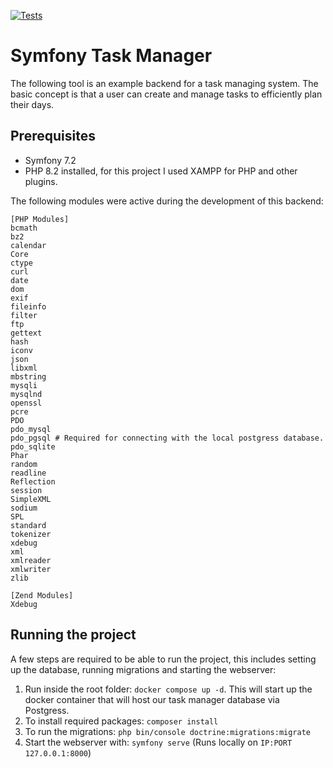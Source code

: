 [![Tests](https://github.com/stefandenijs/php-symfony-task-manager/actions/workflows/symfony-tests.yml/badge.svg?branch=main)](https://github.com/stefandenijs/php-symfony-task-manager/actions/workflows/symfony-tests.yml)

# Symfony Task Manager

The following tool is an example backend for a task managing system. The basic concept is that a user can create and manage tasks to efficiently plan their days.

## Prerequisites
* Symfony 7.2
* PHP 8.2 installed, for this project I used XAMPP for PHP and other plugins.

The following modules were active during the development of this backend:
````
[PHP Modules]
bcmath
bz2
calendar
Core
ctype
curl
date
dom
exif
fileinfo
filter
ftp
gettext
hash
iconv
json
libxml
mbstring
mysqli
mysqlnd
openssl
pcre
PDO
pdo_mysql
pdo_pgsql # Required for connecting with the local postgress database.
pdo_sqlite
Phar
random
readline
Reflection
session
SimpleXML
sodium
SPL
standard
tokenizer
xdebug
xml
xmlreader
xmlwriter
zlib

[Zend Modules]
Xdebug
````

## Running the project

A few steps are required to be able to run the project, this includes setting up the database, running migrations and starting the webserver:

1. Run inside the root folder: `docker compose up -d`. This will start up the docker container that will host our task manager database via Postgress.
2. To install required packages: `composer install`
3. To run the migrations: `php bin/console doctrine:migrations:migrate`
4. Start the webserver with: `symfony serve` (Runs locally on `IP:PORT 127.0.0.1:8000`)
